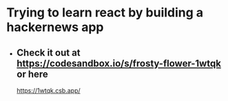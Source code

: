 # Trying to learn react by building a hackernews app

- ## Check it out at https://codesandbox.io/s/frosty-flower-1wtqk or here
  https://1wtqk.csb.app/
